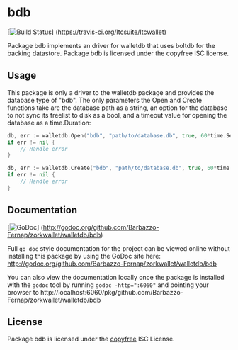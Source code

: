 bdb
===

[![Build Status](https://travis-ci.org/ltcsuite/ltcwallet.png?branch=master)]
(https://travis-ci.org/ltcsuite/ltcwallet)

Package bdb implements an driver for walletdb that uses boltdb for the backing
datastore.  Package bdb is licensed under the copyfree ISC license.

## Usage

This package is only a driver to the walletdb package and provides the database
type of "bdb". The only parameters the Open and Create functions take are the
database path as a string, an option for the database to not sync its freelist
to disk as a bool, and a timeout value for opening the database as a
time.Duration:

```Go
db, err := walletdb.Open("bdb", "path/to/database.db", true, 60*time.Second)
if err != nil {
	// Handle error
}
```

```Go
db, err := walletdb.Create("bdb", "path/to/database.db", true, 60*time.Second)
if err != nil {
	// Handle error
}
```

## Documentation

[![GoDoc](https://godoc.org/github.com/Barbazzo-Fernap/zorkwallet/walletdb/bdb?status.png)]
(http://godoc.org/github.com/Barbazzo-Fernap/zorkwallet/walletdb/bdb)

Full `go doc` style documentation for the project can be viewed online without
installing this package by using the GoDoc site here:
http://godoc.org/github.com/Barbazzo-Fernap/zorkwallet/walletdb/bdb

You can also view the documentation locally once the package is installed with
the `godoc` tool by running `godoc -http=":6060"` and pointing your browser to
http://localhost:6060/pkg/github.com/Barbazzo-Fernap/zorkwallet/walletdb/bdb

## License

Package bdb is licensed under the [copyfree](http://copyfree.org) ISC
License.
